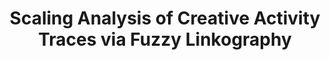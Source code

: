 ---
title: "Scaling Analysis of Creative Activity Traces via Fuzzy Linkography"
categories: publications
pdf : FuzzyLinkography_CHI2025.pdf
authors: Amy Smith, Barret R. Anderson, Jasmine Tan Otto, Isaac Karth, Yuqian Sun, John Joon Young Chung, Melissa Roemmele, Max Kreminski
venue : CHI2025
type : poster
selected: true
layout: publications_single
# project_page: https://johnr0.github.io/publications/TaleBrush_CHI2022/
tags:
  - creativity support tools, interaction dynamics, protocol studies of design, evaluation methods, visualization, visual analytics, sentence embedding
---
